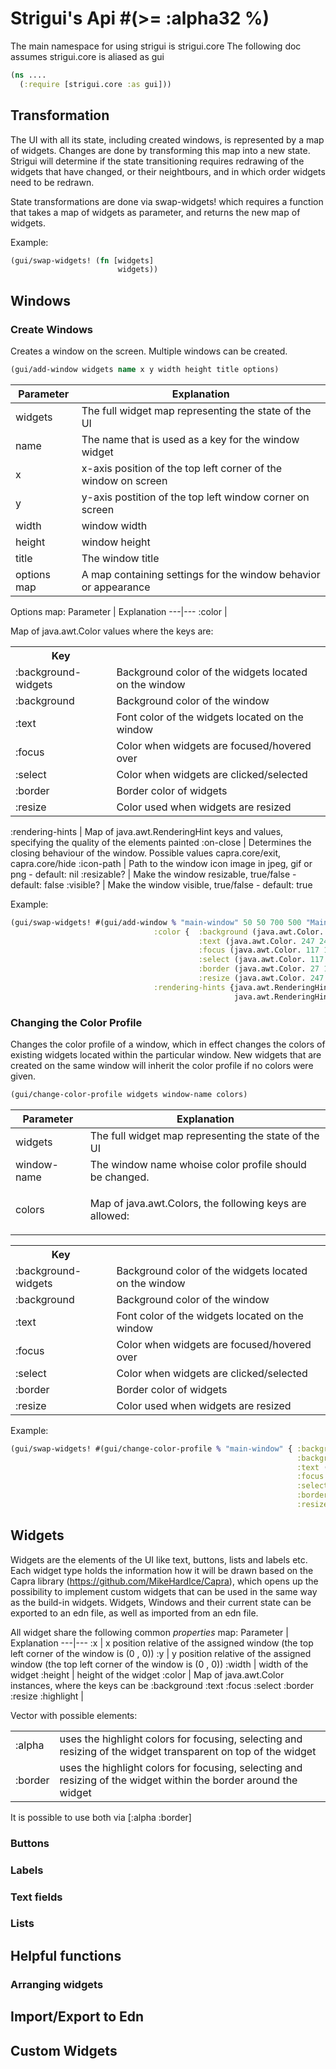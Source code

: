 
# Strigui's Api #(>= :alpha32 %)

The main namespace for using strigui is strigui.core
The following doc assumes strigui.core is aliased as gui

```Clojure
(ns ....
  (:require [strigui.core :as gui]))
```

## Transformation

The UI with all its state, including created windows, is represented by a map of widgets. Changes are done by transforming 
this map into a new state. Strigui will determine if the state transitioning requires redrawing of the widgets that have changed, or their
neightbours, and in which order widgets need to be redrawn.

State transformations are done via swap-widgets! which requires a function that takes a map of widgets as parameter, and returns the new map of widgets.

Example:
```Clojure
(gui/swap-widgets! (fn [widgets]
                        widgets))
```

## Windows

### Create Windows

Creates a window on the screen. Multiple windows can be created.

```Clojure
(gui/add-window widgets name x y width height title options)
```

Parameter | Explanation 
---|---
widgets | The full widget map representing the state of the UI
name | The name that is used as a key for the window widget
x | x-axis position of the top left corner of the window on screen
y | y-axis postition of the top left window corner on screen
width | window width
height | window height
title | The window title
options map | A map containing settings for the window behavior or appearance

Options map:
Parameter | Explanation
---|---
:color | <p>Map of java.awt.Color values where the keys are: 
<table><tr><th>Key</th><th><Explanation/th></tr>
<tr><td>:background-widgets</td><td>Background color of the widgets located on the window</td></tr>
<tr><td>:background</td><td>Background color of the window</td></tr>
<tr><td>:text</td><td>Font color of the widgets located on the window</td></tr>
<tr><td>:focus</td><td>Color when widgets are focused/hovered over</td></tr>
<tr><td>:select</td><td>Color when widgets are clicked/selected</td></tr>
<tr><td>:border</td><td>Border color of widgets</td></tr>
<tr><td>:resize</td><td>Color used when widgets are resized</td></tr></table></p>
:rendering-hints | Map of java.awt.RenderingHint keys and values, specifying the quality of the elements painted
:on-close | Determines the closing behaviour of the window. Possible values capra.core/exit, capra.core/hide
:icon-path | Path to the window icon image in jpeg, gif or png - default: nil
:resizable? | Make the window resizable, true/false - default: false
:visible? | Make the window visible, true/false - default: true

Example:
```Clojure
(gui/swap-widgets! #(gui/add-window % "main-window" 50 50 700 500 "Main Window" {:on-close gui/hide :resizable? true 
                                :color {  :background (java.awt.Color. 44 44 44)
                                          :text (java.awt.Color. 247 247 247)
                                          :focus (java.awt.Color. 117 190 188)
                                          :select (java.awt.Color. 117 190 188)
                                          :border (java.awt.Color. 27 100 98)
                                          :resize (java.awt.Color. 247 247 247)}
                                :rendering-hints {java.awt.RenderingHints/KEY_ANTIALIASING java.awt.RenderingHints/VALUE_ANTIALIAS_ON
                                                  java.awt.RenderingHints/KEY_RENDERING java.awt.RenderingHints/VALUE_RENDER_SPEED}}))
```

### Changing the Color Profile

Changes the color profile of a window, which in effect changes the colors of existing widgets located within the particular window. New widgets that are created on the same window will inherit the color profile if no colors were given.

```Clojure
(gui/change-color-profile widgets window-name colors)
```
Parameter | Explanation
---|---
widgets | The full widget map representing the state of the UI
window-name | The window name whoise color profile should be changed.
colors | <p>Map of java.awt.Colors, the following keys are allowed:
<table><tr><th>Key</th><th><Explanation/th></tr>
<tr><td>:background-widgets</td><td>Background color of the widgets located on the window</td></tr>
<tr><td>:background</td><td>Background color of the window</td></tr>
<tr><td>:text</td><td>Font color of the widgets located on the window</td></tr>
<tr><td>:focus</td><td>Color when widgets are focused/hovered over</td></tr>
<tr><td>:select</td><td>Color when widgets are clicked/selected</td></tr>
<tr><td>:border</td><td>Border color of widgets</td></tr>
<tr><td>:resize</td><td>Color used when widgets are resized</td></tr></table>
</p>

Example:
```Clojure
(gui/swap-widgets! #(gui/change-color-profile % "main-window" { :background-widgets (java.awt.Color. 44 44 44) 
                                                                :background (java.awt.Color. 250 250 250)
                                                                :text (java.awt.Color. 161 161 161)
                                                                :focus (java.awt.Color. 117 190 188)
                                                                :select (java.awt.Color. 117 190 188)
                                                                :border (java.awt.Color. 27 100 98)
                                                                :resize (java.awt.Color. 247 247 247)})
```

## Widgets

Widgets are the elements of the UI like text, buttons, lists and labels etc. 
Each widget type holds the information how it will be drawn based on the Capra library (https://github.com/MikeHardIce/Capra), which opens
up the possibility to implement custom widgets that can be used in the same way as the build-in widgets.
Widgets, Windows and their current state can be exported to an edn file, as well as imported from an edn file.


All widget share the following common *properties* map:
Parameter | Explanation
---|---
:x | x position relative of the assigned window (the top left corner of the window is (0 , 0))
:y | y position relative of the assigned window (the top left corner of the window is (0 , 0))
:width | width of the widget
:height | height of the widget
:color | Map of java.awt.Color instances, where the keys can be :background :text :focus :select :border :resize
:highlight | <p>Vector with possible elements: 
<table><tr><td>:alpha</td><td>uses the highlight colors for focusing, selecting and resizing of the widget transparent on top of the widget</td></tr>
<tr><td>:border</td><td>uses the highlight colors for focusing, selecting and resizing of the widget within the border around the widget</td> </tr>
</table> It is possible to use both via [:alpha :border]</p>

### Buttons

### Labels

### Text fields

### Lists

## Helpful functions

### Arranging widgets

## Import/Export to Edn

## Custom Widgets